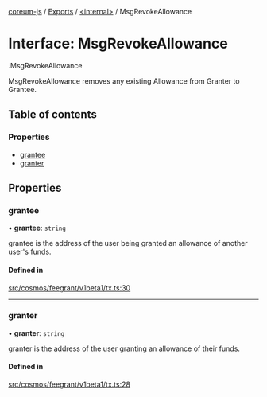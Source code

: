 [coreum-js](../README.md) / [Exports](../modules.md) / [<internal\>](../modules/internal_.md) / MsgRevokeAllowance

# Interface: MsgRevokeAllowance

[<internal>](../modules/internal_.md).MsgRevokeAllowance

MsgRevokeAllowance removes any existing Allowance from Granter to Grantee.

## Table of contents

### Properties

- [grantee](internal_.MsgRevokeAllowance-1.md#grantee)
- [granter](internal_.MsgRevokeAllowance-1.md#granter)

## Properties

### grantee

• **grantee**: `string`

grantee is the address of the user being granted an allowance of another user's funds.

#### Defined in

[src/cosmos/feegrant/v1beta1/tx.ts:30](https://github.com/PulsaraIO/coreum-js/blob/63824e3/src/cosmos/feegrant/v1beta1/tx.ts#L30)

___

### granter

• **granter**: `string`

granter is the address of the user granting an allowance of their funds.

#### Defined in

[src/cosmos/feegrant/v1beta1/tx.ts:28](https://github.com/PulsaraIO/coreum-js/blob/63824e3/src/cosmos/feegrant/v1beta1/tx.ts#L28)
